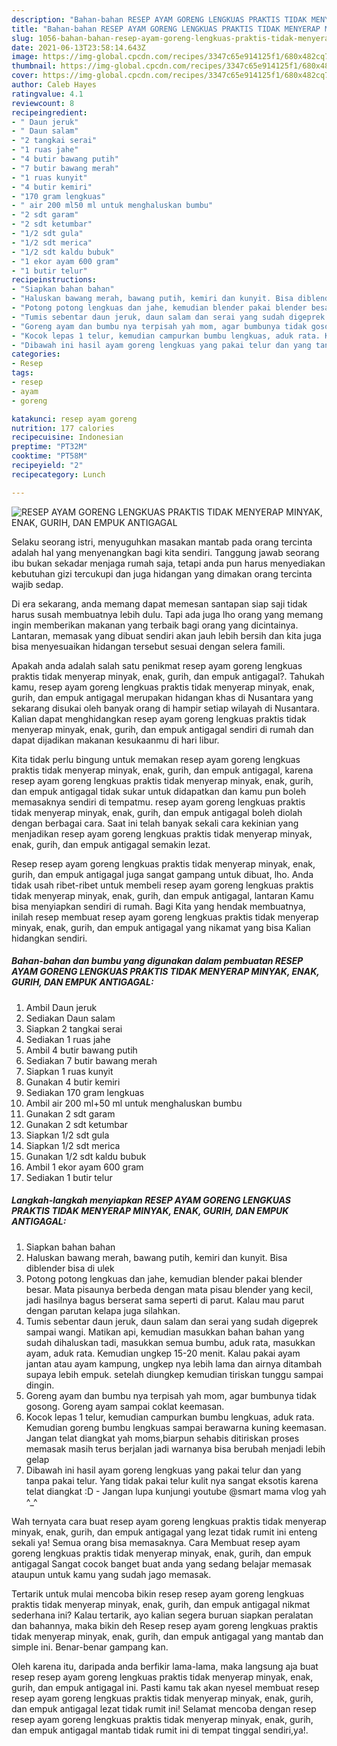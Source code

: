 ```yaml
---
description: "Bahan-bahan RESEP AYAM GORENG LENGKUAS PRAKTIS TIDAK MENYERAP MINYAK, ENAK, GURIH, DAN EMPUK ANTIGAGAL yang nikmat Untuk Jualan"
title: "Bahan-bahan RESEP AYAM GORENG LENGKUAS PRAKTIS TIDAK MENYERAP MINYAK, ENAK, GURIH, DAN EMPUK ANTIGAGAL yang nikmat Untuk Jualan"
slug: 1056-bahan-bahan-resep-ayam-goreng-lengkuas-praktis-tidak-menyerap-minyak-enak-gurih-dan-empuk-antigagal-yang-nikmat-untuk-jualan
date: 2021-06-13T23:58:14.643Z
image: https://img-global.cpcdn.com/recipes/3347c65e914125f1/680x482cq70/resep-ayam-goreng-lengkuas-praktis-tidak-menyerap-minyak-enak-gurih-dan-empuk-antigagal-foto-resep-utama.jpg
thumbnail: https://img-global.cpcdn.com/recipes/3347c65e914125f1/680x482cq70/resep-ayam-goreng-lengkuas-praktis-tidak-menyerap-minyak-enak-gurih-dan-empuk-antigagal-foto-resep-utama.jpg
cover: https://img-global.cpcdn.com/recipes/3347c65e914125f1/680x482cq70/resep-ayam-goreng-lengkuas-praktis-tidak-menyerap-minyak-enak-gurih-dan-empuk-antigagal-foto-resep-utama.jpg
author: Caleb Hayes
ratingvalue: 4.1
reviewcount: 8
recipeingredient:
- " Daun jeruk"
- " Daun salam"
- "2 tangkai serai"
- "1 ruas jahe"
- "4 butir bawang putih"
- "7 butir bawang merah"
- "1 ruas kunyit"
- "4 butir kemiri"
- "170 gram lengkuas"
- " air 200 ml50 ml untuk menghaluskan bumbu"
- "2 sdt garam"
- "2 sdt ketumbar"
- "1/2 sdt gula"
- "1/2 sdt merica"
- "1/2 sdt kaldu bubuk"
- "1 ekor ayam 600 gram"
- "1 butir telur"
recipeinstructions:
- "Siapkan bahan bahan"
- "Haluskan bawang merah, bawang putih, kemiri dan kunyit. Bisa diblender bisa di ulek"
- "Potong potong lengkuas dan jahe, kemudian blender pakai blender besar. Mata pisaunya berbeda dengan mata pisau blender yang kecil, jadi hasilnya bagus berserat sama seperti di parut. Kalau mau parut dengan parutan kelapa juga silahkan."
- "Tumis sebentar daun jeruk, daun salam dan serai yang sudah digeprek sampai wangi. Matikan api, kemudian masukkan bahan bahan yang sudah dihaluskan tadi, masukkan semua bumbu, aduk rata, masukkan ayam, aduk rata. Kemudian ungkep 15-20 menit. Kalau pakai ayam jantan atau ayam kampung, ungkep nya lebih lama dan airnya ditambah supaya lebih empuk. setelah diungkep kemudian tiriskan tunggu sampai dingin."
- "Goreng ayam dan bumbu nya terpisah yah mom, agar bumbunya tidak gosong. Goreng ayam sampai coklat keemasan."
- "Kocok lepas 1 telur, kemudian campurkan bumbu lengkuas, aduk rata. Kemudian goreng bumbu lengkuas sampai berawarna kuning keemasan. Jangan telat diangkat yah moms,biarpun sehabis ditiriskan proses memasak masih terus berjalan jadi warnanya bisa berubah menjadi lebih gelap"
- "Dibawah ini hasil ayam goreng lengkuas yang pakai telur dan yang tanpa pakai telur. Yang tidak pakai telur kulit nya sangat eksotis karena telat diangkat :D  Jangan lupa kunjungi youtube @smart mama vlog yah ^_^"
categories:
- Resep
tags:
- resep
- ayam
- goreng

katakunci: resep ayam goreng 
nutrition: 177 calories
recipecuisine: Indonesian
preptime: "PT32M"
cooktime: "PT58M"
recipeyield: "2"
recipecategory: Lunch

---
```



![RESEP AYAM GORENG LENGKUAS PRAKTIS TIDAK MENYERAP MINYAK, ENAK, GURIH, DAN EMPUK ANTIGAGAL](https://img-global.cpcdn.com/recipes/3347c65e914125f1/680x482cq70/resep-ayam-goreng-lengkuas-praktis-tidak-menyerap-minyak-enak-gurih-dan-empuk-antigagal-foto-resep-utama.jpg)

Selaku seorang istri, menyuguhkan masakan mantab pada orang tercinta adalah hal yang menyenangkan bagi kita sendiri. Tanggung jawab seorang ibu bukan sekadar menjaga rumah saja, tetapi anda pun harus menyediakan kebutuhan gizi tercukupi dan juga hidangan yang dimakan orang tercinta wajib sedap.

Di era  sekarang, anda memang dapat memesan santapan siap saji tidak harus susah membuatnya lebih dulu. Tapi ada juga lho orang yang memang ingin memberikan makanan yang terbaik bagi orang yang dicintainya. Lantaran, memasak yang dibuat sendiri akan jauh lebih bersih dan kita juga bisa menyesuaikan hidangan tersebut sesuai dengan selera famili. 



Apakah anda adalah salah satu penikmat resep ayam goreng lengkuas praktis tidak menyerap minyak, enak, gurih, dan empuk antigagal?. Tahukah kamu, resep ayam goreng lengkuas praktis tidak menyerap minyak, enak, gurih, dan empuk antigagal merupakan hidangan khas di Nusantara yang sekarang disukai oleh banyak orang di hampir setiap wilayah di Nusantara. Kalian dapat menghidangkan resep ayam goreng lengkuas praktis tidak menyerap minyak, enak, gurih, dan empuk antigagal sendiri di rumah dan dapat dijadikan makanan kesukaanmu di hari libur.

Kita tidak perlu bingung untuk memakan resep ayam goreng lengkuas praktis tidak menyerap minyak, enak, gurih, dan empuk antigagal, karena resep ayam goreng lengkuas praktis tidak menyerap minyak, enak, gurih, dan empuk antigagal tidak sukar untuk didapatkan dan kamu pun boleh memasaknya sendiri di tempatmu. resep ayam goreng lengkuas praktis tidak menyerap minyak, enak, gurih, dan empuk antigagal boleh diolah dengan berbagai cara. Saat ini telah banyak sekali cara kekinian yang menjadikan resep ayam goreng lengkuas praktis tidak menyerap minyak, enak, gurih, dan empuk antigagal semakin lezat.

Resep resep ayam goreng lengkuas praktis tidak menyerap minyak, enak, gurih, dan empuk antigagal juga sangat gampang untuk dibuat, lho. Anda tidak usah ribet-ribet untuk membeli resep ayam goreng lengkuas praktis tidak menyerap minyak, enak, gurih, dan empuk antigagal, lantaran Kamu bisa menyiapkan sendiri di rumah. Bagi Kita yang hendak membuatnya, inilah resep membuat resep ayam goreng lengkuas praktis tidak menyerap minyak, enak, gurih, dan empuk antigagal yang nikamat yang bisa Kalian hidangkan sendiri.

<!--inarticleads1-->

##### Bahan-bahan dan bumbu yang digunakan dalam pembuatan RESEP AYAM GORENG LENGKUAS PRAKTIS TIDAK MENYERAP MINYAK, ENAK, GURIH, DAN EMPUK ANTIGAGAL:

1. Ambil  Daun jeruk
1. Sediakan  Daun salam
1. Siapkan 2 tangkai serai
1. Sediakan 1 ruas jahe
1. Ambil 4 butir bawang putih
1. Sediakan 7 butir bawang merah
1. Siapkan 1 ruas kunyit
1. Gunakan 4 butir kemiri
1. Sediakan 170 gram lengkuas
1. Ambil  air 200 ml+50 ml untuk menghaluskan bumbu
1. Gunakan 2 sdt garam
1. Gunakan 2 sdt ketumbar
1. Siapkan 1/2 sdt gula
1. Siapkan 1/2 sdt merica
1. Gunakan 1/2 sdt kaldu bubuk
1. Ambil 1 ekor ayam 600 gram
1. Sediakan 1 butir telur




<!--inarticleads2-->

##### Langkah-langkah menyiapkan RESEP AYAM GORENG LENGKUAS PRAKTIS TIDAK MENYERAP MINYAK, ENAK, GURIH, DAN EMPUK ANTIGAGAL:

1. Siapkan bahan bahan
1. Haluskan bawang merah, bawang putih, kemiri dan kunyit. Bisa diblender bisa di ulek
1. Potong potong lengkuas dan jahe, kemudian blender pakai blender besar. Mata pisaunya berbeda dengan mata pisau blender yang kecil, jadi hasilnya bagus berserat sama seperti di parut. Kalau mau parut dengan parutan kelapa juga silahkan.
1. Tumis sebentar daun jeruk, daun salam dan serai yang sudah digeprek sampai wangi. Matikan api, kemudian masukkan bahan bahan yang sudah dihaluskan tadi, masukkan semua bumbu, aduk rata, masukkan ayam, aduk rata. Kemudian ungkep 15-20 menit. Kalau pakai ayam jantan atau ayam kampung, ungkep nya lebih lama dan airnya ditambah supaya lebih empuk. setelah diungkep kemudian tiriskan tunggu sampai dingin.
1. Goreng ayam dan bumbu nya terpisah yah mom, agar bumbunya tidak gosong. Goreng ayam sampai coklat keemasan.
1. Kocok lepas 1 telur, kemudian campurkan bumbu lengkuas, aduk rata. Kemudian goreng bumbu lengkuas sampai berawarna kuning keemasan. Jangan telat diangkat yah moms,biarpun sehabis ditiriskan proses memasak masih terus berjalan jadi warnanya bisa berubah menjadi lebih gelap
1. Dibawah ini hasil ayam goreng lengkuas yang pakai telur dan yang tanpa pakai telur. Yang tidak pakai telur kulit nya sangat eksotis karena telat diangkat :D  - Jangan lupa kunjungi youtube @smart mama vlog yah ^_^




Wah ternyata cara buat resep ayam goreng lengkuas praktis tidak menyerap minyak, enak, gurih, dan empuk antigagal yang lezat tidak rumit ini enteng sekali ya! Semua orang bisa memasaknya. Cara Membuat resep ayam goreng lengkuas praktis tidak menyerap minyak, enak, gurih, dan empuk antigagal Sangat cocok banget buat anda yang sedang belajar memasak ataupun untuk kamu yang sudah jago memasak.

Tertarik untuk mulai mencoba bikin resep resep ayam goreng lengkuas praktis tidak menyerap minyak, enak, gurih, dan empuk antigagal nikmat sederhana ini? Kalau tertarik, ayo kalian segera buruan siapkan peralatan dan bahannya, maka bikin deh Resep resep ayam goreng lengkuas praktis tidak menyerap minyak, enak, gurih, dan empuk antigagal yang mantab dan simple ini. Benar-benar gampang kan. 

Oleh karena itu, daripada anda berfikir lama-lama, maka langsung aja buat resep resep ayam goreng lengkuas praktis tidak menyerap minyak, enak, gurih, dan empuk antigagal ini. Pasti kamu tak akan nyesel membuat resep resep ayam goreng lengkuas praktis tidak menyerap minyak, enak, gurih, dan empuk antigagal lezat tidak rumit ini! Selamat mencoba dengan resep resep ayam goreng lengkuas praktis tidak menyerap minyak, enak, gurih, dan empuk antigagal mantab tidak rumit ini di tempat tinggal sendiri,ya!.

